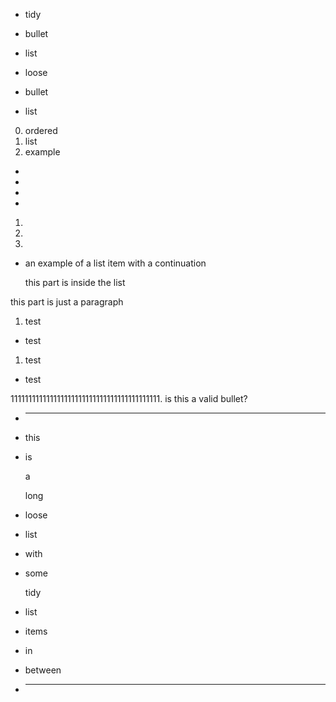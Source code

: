  - tidy
 - bullet
 - list


 - loose

 - bullet

 - list


 0. ordered
 1. list
 2. example


 -
 -
 -
 -


 1.
 2.
 3.


 -  an example
of a list item
       with a continuation

    this part is inside the list

   this part is just a paragraph  


 1. test
 -  test
 1. test
 -  test


111111111111111111111111111111111111111111. is this a valid bullet?

 - _________________________

 - this
 - is

   a

   long
 - loose
 - list

 - with
 - some

   tidy

 - list
 - items
 - in

 - between
 - _________________________

